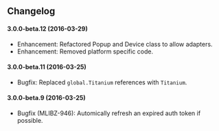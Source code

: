 ## Changelog
#### 3.0.0-beta.12 (2016-03-29)
* Enhancement: Refactored Popup and Device class to allow adapters.
* Enhancement: Removed platform specific code.

#### 3.0.0-beta.11 (2016-03-25)
* Bugfix: Replaced `global.Titanium` references with `Titanium`.

#### 3.0.0-beta.9 (2016-03-25)
* Bugfix (MLIBZ-946): Automically refresh an expired auth token if possible.
